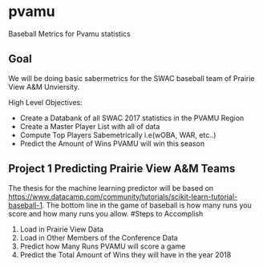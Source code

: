 # pvamu
Baseball Metrics for Pvamu statistics 


## Goal 
We will be doing basic sabermetrics for the SWAC baseball team of Prairie View A&M Unviersity.


High Level Objectives: 
-  Create a Databank of all SWAC 2017 statistics in the PVAMU Region
- Create a Master Player List with all of data
- Compute Top Players Sabemetrically i.e(wOBA, WAR, etc..)
- Predict the Amount of Wins PVAMU will win this season

## Project 1 Predicting Prairie View A&M Teams
The thesis for the machine learning predictor will be based on https://www.datacamp.com/community/tutorials/scikit-learn-tutorial-baseball-1. The bottom line in the game of baseball is how many runs you score and how many runs you allow.
#Steps to Accomplish 
1. Load in Prairie View Data 
2. Load in Other Members of the Conference Data
3. Predict how Many Runs PVAMU will score a game 
4. Predict the Total Amount of Wins they will have in the year 2018
